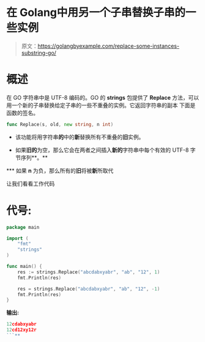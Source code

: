 # 在 Golang中用另一个子串替换子串的一些实例

> 原文：<https://golangbyexample.com/replace-some-instances-substring-go/>

# **概述**

在 GO 字符串中是 UTF-8 编码的。GO 的 **strings** 包提供了 **Replace** 方法，可以用一个新的子串替换给定子串的一些不重叠的实例。它返回字符串的副本
下面是函数的签名。

```go
func Replace(s, old, new string, n int)
```

*   该功能将用字符串**的**中的**新**替换所有不重叠的**旧**实例。

*   如果**旧的**为空，那么它会在两者之间插入**新的**字符串中每个有效的 UTF-8 字节序列**。**

 ***   如果 **n** 为负，那么所有的**旧**将被**新**所取代

让我们看看工作代码

# **代号:**

```go
package main

import (
    "fmt"
    "strings"
)

func main() {
    res := strings.Replace("abcdabxyabr", "ab", "12", 1)
    fmt.Println(res)

    res = strings.Replace("abcdabxyabr", "ab", "12", -1)
    fmt.Println(res)
}
```

**输出:**

```go
12cdabxyabr
12cd12xy12r
```**